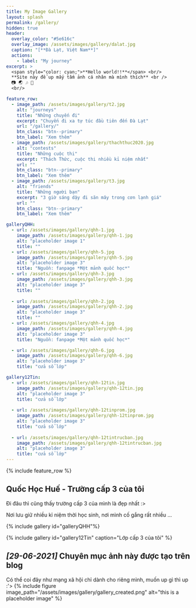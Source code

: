 ```yaml
---
title: My Image Gallery
layout: splash
permalink: /gallery/
hidden: true
header:
  overlay_color: "#5e616c"
  overlay_image: /assets/images/gallery/dalat.jpg
  caption: "[**Đà Lạt, Việt Nam**]"
  actions:
    - label: "My journey"
excerpt: >
  <span style="color: cyan;">**Hello world!!**</span> <br/>
  **Site này để up mấy tấm ảnh cá nhân mà mình thích** <br />
  📷 🌏 🎶 💖 
  <br/>

feature_row:
  - image_path: /assets/images/gallery/t2.jpg
    alt: "journeys"
    title: "Những chuyến đi"
    excerpt: "Chuyến đi xa tự túc đầu tiên đến Đà Lạt"
    url: "/gallery/"
    btn_class: "btn--primary"
    btn_label: "Xem thêm"
  - image_path: /assets/images/gallery/thachthuc2020.jpg
    alt: "contests"
    title: "Những cuộc thi"
    excerpt: "Thách Thức, cuộc thi nhiều kỉ niệm nhất"
    url: ""
    btn_class: "btn--primary"
    btn_label: "Xem thêm"
  - image_path: /assets/images/gallery/t3.jpg
    alt: "friends"
    title: "Những người bạn"
    excerpt: "3 giờ sáng dậy đi săn mây trong cơn lạnh giá"
    url: ""
    btn_class: "btn--primary"
    btn_label: "Xem thêm"  

galleryQHH:
  - url: /assets/images/gallery/qhh-1.jpg
    image_path: /assets/images/gallery/qhh-1.jpg
    alt: "placeholder image 1"
    title: ""
  - url: /assets/images/gallery/qhh-5.jpg
    image_path: /assets/images/gallery/qhh-5.jpg
    alt: "placeholder image 3"
    title: "Nguồn: fanpage *Một mảnh quốc học*"
  - url: /assets/images/gallery/qhh-3.jpg
    image_path: /assets/images/gallery/qhh-3.jpg
    alt: "placeholder image 3"
    title: ""
  
  - url: /assets/images/gallery/qhh-2.jpg
    image_path: /assets/images/gallery/qhh-2.jpg
    alt: "placeholder image 3"
    title: ""
  - url: /assets/images/gallery/qhh-4.jpg
    image_path: /assets/images/gallery/qhh-4.jpg
    alt: "placeholder image 3"
    title: "Nguồn: fanpage *Một mảnh quốc học*"

  - url: /assets/images/gallery/qhh-6.jpg
    image_path: /assets/images/gallery/qhh-6.jpg
    alt: "placeholder image 3"
    title: "cửa sổ lớp"

gallery12Tin:
  - url: /assets/images/gallery/qhh-12tin.jpg
    image_path: /assets/images/gallery/qhh-12tin.jpg
    alt: "placeholder image 3"
    title: "cửa sổ lớp"
  
  - url: /assets/images/gallery/qhh-12tinprom.jpg
    image_path: /assets/images/gallery/qhh-12tinprom.jpg
    alt: "placeholder image 3"
    title: "cửa sổ lớp"
  
  - url: /assets/images/gallery/qhh-12tintrucban.jpg
    image_path: /assets/images/gallery/qhh-12tintrucban.jpg
    alt: "placeholder image 3"
    title: "cửa sổ lớp"
---
```

{% include feature_row %}



## Quốc Học Huế - Trường cấp 3 của tôi
Đi đâu thì cũng thấy trường cấp 3 của mình là đẹp nhất :>

Nơi lưu giữ nhiều kỉ niệm thời học sinh, nơi mình cố gắng rất nhiều ...

{% include gallery id="galleryQHH"%}

{% include gallery id="gallery12Tin" caption="Lớp cấp 3 của tôi" %}


## *[29-06-2021]* Chuyên mục ảnh này được tạo trên blog
Có thể coi đây như mạng xã hội chỉ dành cho riêng mình, muốn up gì thì up :'>
{% include figure image_path="/assets/images/gallery/gallery_created.png" alt="this is a placeholder image" %}